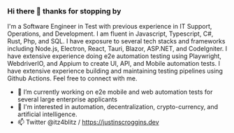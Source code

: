 ### Hi there 👋 thanks for stopping by

I'm a Software Engineer in Test with previous experience in IT Support, Operations, and Development. I am fluent in Javascript, Typescript, C#, Rust, Php, and SQL. I have exposure to several tech stacks and frameworks including Node.js, Electron, React, Tauri, Blazor, ASP.NET, and CodeIgniter. I have extensive experience doing e2e automation testing using Playwright, WebdriverIO, and Appium to create UI, API, and Mobile automation tests. I have extensive experience building and maintaining testing pipelines using Github Actions. Feel free to connect with me. 

- 🔭 I’m currently working on e2e mobile and web automation tests for several large enterprise applicants
- 🌱 I'm interested in automation, decentralization, crypto-currency, and artificial intelligence.
- 📫 Twitter @itz4blitz / https://justinscroggins.dev
